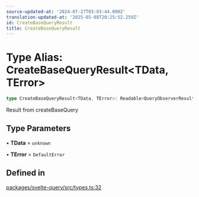 ```yaml
---
source-updated-at: '2024-07-27T03:03:44.000Z'
translation-updated-at: '2025-05-08T20:25:52.259Z'
id: CreateBaseQueryResult
title: CreateBaseQueryResult
---
```


# Type Alias: CreateBaseQueryResult\<TData, TError\>

```ts
type CreateBaseQueryResult<TData, TError>: Readable<QueryObserverResult<TData, TError>>;
```

Result from createBaseQuery

## Type Parameters

• **TData** = `unknown`

• **TError** = `DefaultError`

## Defined in

[packages/svelte-query/src/types.ts:32](https://github.com/TanStack/query/blob/dac5da5416b82b0be38a8fb34dde1fc6670f0a59/packages/svelte-query/src/types.ts#L32)
